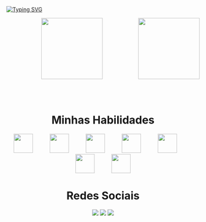 [![Typing SVG](https://readme-typing-svg.herokuapp.com?font=Kanit&pause=1000&color=61dbfbf&size=30&center=true&vCenter=true&width=1000&heigth=100&lines=Olá,+eu+sou+o+Lucas)](https://git.io/typing-svg)

<div align="center">
  <img height="160em" src="https://github-readme-stats-sigma-five.vercel.app/api?username=lucasDBA&show_icons=true&theme=react&include_all_commits=true&count_private=true"/>
  <img align="right" height="160em" src="https://github-readme-stats-sigma-five.vercel.app/api/top-langs/?username=lucasDBA&layout=compact&langs_count=16&theme=react"/>
</div>
<br><br><br>

<h1 align="center">Minhas Habilidades</h1>
<p align="center">
  <img src="https://img.icons8.com/color/48/000000/mysql.png" width="50" style="margin-right: 40px"/>
  <img src="https://img.icons8.com/color/48/000000/microsoft-sql-server.png" width="50" style="margin-right: 40px"/>
  <img src="https://img.icons8.com/color/48/000000/postgreesql.png" width="50" style="margin-right: 40px"/>
  <img src="https://img.icons8.com/color/48/000000/mongodb.png" width="50" style="margin-right: 40px"/>
  <img src="https://img.icons8.com/color/48/000000/amazon-web-services.png" width="50" style="margin-right: 40px"/>
  <img src="https://img.icons8.com/color/48/000000/c-sharp-logo.png" width="50" style="margin-right: 40px"/>
  <img src="https://img.icons8.com/color/48/000000/git.png" width="50"/>
</p>


<div align="center">
  <h1 align="center">Redes Sociais</h1>
  <a href="mailto:lucaswolf1323@gmail.com"><img src="https://img.shields.io/badge/-Gmail-%23333?style=for-the-badge&logo=gmail&logoColor=white" target="_blank"></a>
  <a href="https://www.linkedin.com/in/lucas-lobo-17169b259/"><img src="https://img.shields.io/badge/-LinkedIn-%230077B5?style=for-the-badge&logo=linkedin&logoColor=white" target="_blank"></a>
  <a href="https://www.instagram.com/lucasflobo_/"><img src="https://img.shields.io/badge/Instagram-E4405F?style=for-the-badge&logo=instagram&logoColor=white" target="_blank"></a>
</div>
